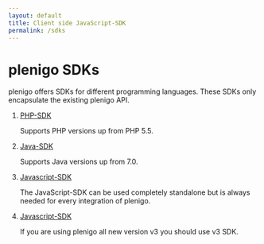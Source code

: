 ```yaml
---
layout: default
title: Client side JavaScript-SDK
permalink: /sdks
---
```


# plenigo SDKs

plenigo offers SDKs for different programming languages. These SDKs only encapsulate the existing plenigo API. 

1. [PHP-SDK](/sdks/php)

   Supports PHP versions up from PHP 5.5.
   
2. [Java-SDK](/sdks/java)

   Supports Java versions up from 7.0.
   
3. [Javascript-SDK](/sdks/javascript)

   The JavaScript-SDK can be used completely standalone but is always needed for every integration of plenigo.
   
4. [Javascript-SDK](/sdks/javascript-v3)

   If you are using plenigo all new version v3 you should use v3 SDK.
   

